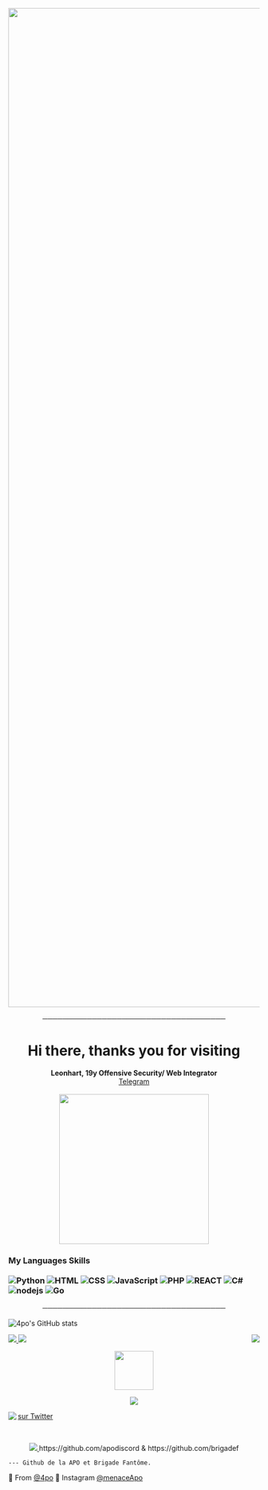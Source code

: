 <p align="center"><img src="https://i.imgur.com/I56WiPN.gif" width="2000"> 

<p align="center">
─────────────────────────────────────
</p>

<h1 align="center">Hi there, thanks you for visiting</h1>
<p align="center">
  <b>Leonhart, 19y Offensive Security/ Web Integrator</b><br>
  <a href="https://telegram.me/username">Telegram</a>
  <br></br>

 <img align='center' src="https://discord.c99.nl/widget/theme-4/560617372914810883.png" width="300">

### My Languages Skills <br/> <br/> ![Python](https://img.shields.io/badge/-Python-317ec0?style=flat-square&logo=python&logoColor=white) ![HTML](https://img.shields.io/badge/-HTML-317ec0?style=flat-square&logo=html5&logoColor=white) ![CSS](https://img.shields.io/badge/-CSS-317ec0?style=flat-square&logoColor=white&logo=css3) ![JavaScript](https://img.shields.io/badge/-JavaScript-317ec0?style=flat-square&logoColor=white&logo=javascript) ![PHP](https://img.shields.io/badge/-PHP-317ec0?style=flat-square&logo=php&logoColor=white) ![REACT](https://img.shields.io/badge/-React-317ec0?style=flat-square&logo=react&logoColor=white) ![C#](https://img.shields.io/badge/-C%20Sharp-317ec0?style=flat-square&logo=c%20sharp&logoColor=white) ![nodejs](https://img.shields.io/badge/-NodeJS-317ec0?style=flat-square&logo=Node.js&logoColor=white) ![Go](https://img.shields.io/badge/-Go-317ec0?style=flat-square&logo=Go&logoColor=white)


<p align="center">
─────────────────────────────────────
</p>

![4po's GitHub stats](https://github-readme-stats.vercel.app/api?username=4po&show_icons=true&theme=react)



<a href="https://github.com/4po">
  <img src="https://img.shields.io/github/followers/4po?color=33a1ff&label=FOLLOWERS&style=for-the-badge">
</a>

<a href="https://discord.gg/apo">
         <img src="https://img.shields.io/website?color=33a1ff&down_color=APO&down_message=APO&label=DISCORD&logo=apo&logoColor=black&style=for-the-badge&up_color=APO&up_message=DISCORD.GG%2Fapo&url=https%3A%2F%2Fdiscord.gg%apo">
         </a>







<a href="https://discord.gg/apo">
   <img align='right' src="https://komarev.com/ghpvc/?username=your-github-username&style=flat-square&&label=PROFILE+VIEWS&color=33a1ff">
</a>




<p align="center">
   <a href="https://discord.gg/apo">
         <img src="https://upload.wikimedia.org/wikipedia/commons/f/f0/Animated-Flag-Russia_2.gif" width="78"> 
</p>

<p align="center">
         <a href="https://discord.gg/apo">
         <img src="https://i.imgur.com/u0AbnKr.gif">
         </a>
      

<!-- Place this tag where you want the button to render. -->

<a href="https://twitter.com/4poUser"><img align='left' src="https://img.shields.io/twitter/follow/4poUser?color=33a1ff&logo=caca&logoColor=black&style=for-the-badge">
   
    
<a class="github-button" href="https://twitter.com/4poUser" data-color-scheme="no-preference: light; light: light; dark: dark;" data-show-count="true" aria-label="Follow @g4po on GitHub">sur Twitter</a>


<br>

<p align="center">
         <a href="https://discord.gg/apo">
         <img src="https://media.discordapp.net/attachments/837035432281374781/870765779434504312/oe3.png?width=1441&height=302">
         </a>
https://github.com/apodiscord & https://github.com/brigadef

    --- Github de la APO et Brigade Fantôme.

🔎 From [@4po](https://github.com/4po)
🔎 Instagram [@menaceApo](https://www.instagram.com/menaceapo/)
